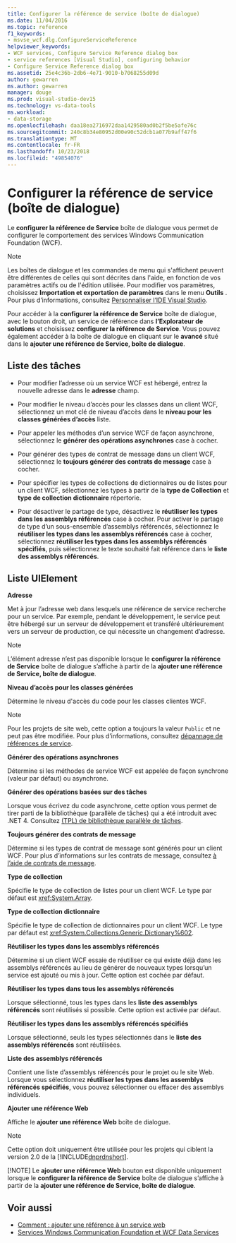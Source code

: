 ```yaml
---
title: Configurer la référence de service (boîte de dialogue)
ms.date: 11/04/2016
ms.topic: reference
f1_keywords:
- msvse_wcf.dlg.ConfigureServiceReference
helpviewer_keywords:
- WCF services, Configure Service Reference dialog box
- service references [Visual Studio], configuring behavior
- Configure Service Reference dialog box
ms.assetid: 25e4c36b-2db6-4e71-9010-b7068255d09d
author: gewarren
ms.author: gewarren
manager: douge
ms.prod: visual-studio-dev15
ms.technology: vs-data-tools
ms.workload:
- data-storage
ms.openlocfilehash: daa18ea2716972daa1429580ad0b2f5be5afe76c
ms.sourcegitcommit: 240c8b34e80952d00e90c52dcb1a077b9aff47f6
ms.translationtype: MT
ms.contentlocale: fr-FR
ms.lasthandoff: 10/23/2018
ms.locfileid: "49854076"
---
```

# <a name="configure-service-reference-dialog-box"></a>Configurer la référence de service (boîte de dialogue)

Le **configurer la référence de Service** boîte de dialogue vous permet de configurer le comportement des services Windows Communication Foundation (WCF).

> [!NOTE]
> Les boîtes de dialogue et les commandes de menu qui s'affichent peuvent être différentes de celles qui sont décrites dans l'aide, en fonction de vos paramètres actifs ou de l'édition utilisée. Pour modifier vos paramètres, choisissez **Importation et exportation de paramètres** dans le menu **Outils** . Pour plus d’informations, consultez [Personnaliser l’IDE Visual Studio](../ide/personalizing-the-visual-studio-ide.md).

Pour accéder à la **configurer la référence de Service** boîte de dialogue, avec le bouton droit, un service de référence dans **l’Explorateur de solutions** et choisissez **configurer la référence de Service**. Vous pouvez également accéder à la boîte de dialogue en cliquant sur le **avancé** situé dans le **ajouter une référence de Service, boîte de dialogue**.

## <a name="task-list"></a>Liste des tâches

- Pour modifier l’adresse où un service WCF est hébergé, entrez la nouvelle adresse dans le **adresse** champ.

- Pour modifier le niveau d’accès pour les classes dans un client WCF, sélectionnez un mot clé de niveau d’accès dans le **niveau pour les classes générées d’accès** liste.

- Pour appeler les méthodes d’un service WCF de façon asynchrone, sélectionnez le **générer des opérations asynchrones** case à cocher.

- Pour générer des types de contrat de message dans un client WCF, sélectionnez le **toujours générer des contrats de message** case à cocher.

- Pour spécifier les types de collections de dictionnaires ou de listes pour un client WCF, sélectionnez les types à partir de la **type de Collection** et **type de collection dictionnaire** répertorie.

- Pour désactiver le partage de type, désactivez le **réutiliser les types dans les assemblys référencés** case à cocher. Pour activer le partage de type d’un sous-ensemble d’assemblys référencés, sélectionnez le **réutiliser les types dans les assemblys référencés** case à cocher, sélectionnez **réutiliser les types dans les assemblys référencés spécifiés**, puis sélectionnez le texte souhaité fait référence dans le **liste des assemblys référencés**.

## <a name="uielement-list"></a>Liste UIElement

 **Adresse**

 Met à jour l’adresse web dans lesquels une référence de service recherche pour un service. Par exemple, pendant le développement, le service peut être hébergé sur un serveur de développement et transféré ultérieurement vers un serveur de production, ce qui nécessite un changement d’adresse.

> [!NOTE]
> L’élément adresse n’est pas disponible lorsque le **configurer la référence de Service** boîte de dialogue s’affiche à partir de la **ajouter une référence de Service, boîte de dialogue**.

 **Niveau d’accès pour les classes générées**

 Détermine le niveau d'accès du code pour les classes clientes WCF.

> [!NOTE]
> Pour les projets de site web, cette option a toujours la valeur `Public` et ne peut pas être modifiée. Pour plus d’informations, consultez [dépannage de références de service](../data-tools/troubleshooting-service-references.md).

 **Générer des opérations asynchrones**

 Détermine si les méthodes de service WCF est appelée de façon synchrone (valeur par défaut) ou asynchrone.

 **Générer des opérations basées sur des tâches**

 Lorsque vous écrivez du code asynchrone, cette option vous permet de tirer parti de la bibliothèque (parallèle de tâches) qui a été introduit avec .NET 4. Consultez [(TPL) de bibliothèque parallèle de tâches](/dotnet/standard/parallel-programming/task-parallel-library-tpl).

 **Toujours générer des contrats de message**

 Détermine si les types de contrat de message sont générés pour un client WCF. Pour plus d’informations sur les contrats de message, consultez [à l’aide de contrats de message](/dotnet/framework/wcf/feature-details/using-message-contracts).

 **Type de collection**

 Spécifie le type de collection de listes pour un client WCF. Le type par défaut est <xref:System.Array>.

 **Type de collection dictionnaire**

 Spécifie le type de collection de dictionnaires pour un client WCF. Le type par défaut est <xref:System.Collections.Generic.Dictionary%602>.

 **Réutiliser les types dans les assemblys référencés**

 Détermine si un client WCF essaie de réutiliser ce qui existe déjà dans les assemblys référencés au lieu de générer de nouveaux types lorsqu’un service est ajouté ou mis à jour. Cette option est cochée par défaut.

 **Réutiliser les types dans tous les assemblys référencés**

 Lorsque sélectionné, tous les types dans les **liste des assemblys référencés** sont réutilisés si possible. Cette option est activée par défaut.

 **Réutiliser les types dans les assemblys référencés spécifiés**

 Lorsque sélectionné, seuls les types sélectionnés dans le **liste des assemblys référencés** sont réutilisées.

 **Liste des assemblys référencés**

 Contient une liste d’assemblys référencés pour le projet ou le site Web. Lorsque vous sélectionnez **réutiliser les types dans les assemblys référencés spécifiés**, vous pouvez sélectionner ou effacer des assemblys individuels.

 **Ajouter une référence Web**

 Affiche le **ajouter une référence Web** boîte de dialogue.

> [!NOTE]
> Cette option doit uniquement être utilisée pour les projets qui ciblent la version 2.0 de la [!INCLUDE[dnprdnshort](../code-quality/includes/dnprdnshort_md.md)].
> 
> [!NOTE]
> Le **ajouter une référence Web** bouton est disponible uniquement lorsque le **configurer la référence de Service** boîte de dialogue s’affiche à partir de la **ajouter une référence de Service, boîte de dialogue**.

## <a name="see-also"></a>Voir aussi

- [Comment : ajouter une référence à un service web](how-to-add-update-or-remove-a-wcf-data-service-reference.md)
- [Services Windows Communication Foundation et WCF Data Services](../data-tools/configure-service-reference-dialog-box.md)